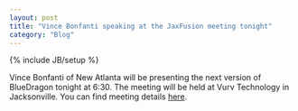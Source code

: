 ```yaml
---
layout: post
title: "Vince Bonfanti speaking at the JaxFusion meeting tonight"
category: "Blog"
---
```

{% include JB/setup %}

Vince Bonfanti of New Atlanta will be presenting the next version of BlueDragon tonight at 6:30\. The meeting will be held at Vurv Technology in Jacksonville. You can find meeting details [here](http://www.jaxfusion.org/meeting.cfm).